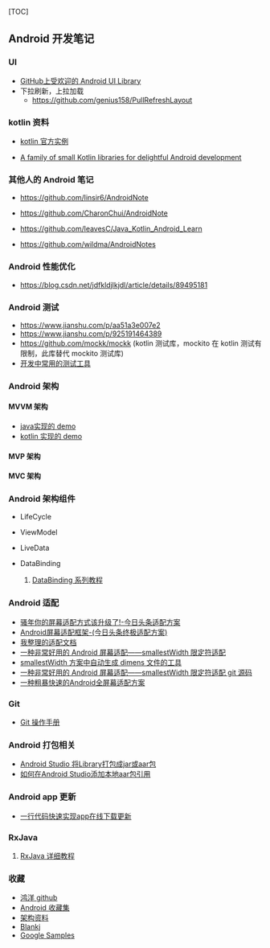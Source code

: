 [TOC]



## Android 开发笔记

### UI

- [GitHub上受欢迎的 Android UI Library](https://hndeveloper.github.io/2017/github-android-ui.html)
- 下拉刷新，上拉加载
  - https://github.com/genius158/PullRefreshLayout

### kotlin 资料

- [kotlin 官方实例](https://play.kotlinlang.org/byExample/overview)

- [A family of small Kotlin libraries for delightful Android development](https://github.com/LouisCAD/Splitties)

### 其他人的  Android  笔记

- https://github.com/linsir6/AndroidNote

- https://github.com/CharonChui/AndroidNote

- https://github.com/leavesC/Java_Kotlin_Android_Learn
- https://github.com/wildma/AndroidNotes

### Android 性能优化

- https://blog.csdn.net/jdfkldjlkjdl/article/details/89495181

### Android 测试

- https://www.jianshu.com/p/aa51a3e007e2
- https://www.jianshu.com/p/925191464389
- https://github.com/mockk/mockk (kotlin 测试库，mockito 在 kotlin 测试有限制，此库替代 mockito 测试库)
- [开发中常用的测试工具](https://github.com/hgncxzy/AndroidNote/blob/master/开发中常用的测试工具.md)

### Android 架构

#### MVVM 架构

- [java实现的 demo](https://github.com/mengjingbo/ViewModelAndLiveDataSample)
- [kotlin 实现的 demo](https://github.com/hgncxzy/ViewModelAndLiveDataSample    )

#### MVP 架构

#### MVC 架构

### Android 架构组件

- LifeCycle

- ViewModel

- LiveData

- DataBinding

  1. [ DataBinding 系列教程](https://www.jianshu.com/p/53925ccb900e)


### Android 适配

- [骚年你的屏幕适配方式该升级了!-今日头条适配方案]( https://www.jianshu.com/p/55e0fca23b4f?utm_campaign=maleskine&utm_content=note&utm_medium=seo_notes&utm_source=recommendation)
- [Android屏幕适配框架-(今日头条终极适配方案)]( https://www.jianshu.com/p/cd373f529bea?tdsourcetag=s_pctim_aiomsg)
- [我整理的适配文档](https://github.com/hgncxzy/AndroidNote/blob/master/Android%E9%80%82%E9%85%8D%E9%97%AE%E9%A2%98.md)
- [一种非常好用的 Android 屏幕适配——smallestWidth 限定符适配](https://www.jianshu.com/p/1302ad5a4b04)
- [smallestWidth 方案中自动生成 dimens 文件的工具](https://github.com/hgncxzy/dimens_sw)
- [一种非常好用的 Android 屏幕适配——smallestWidth 限定符适配 git 源码](https://github.com/hgncxzy/ScreenAdaptation)
- [一种粗暴快速的Android全屏幕适配方案](https://github.com/hgncxzy/Rudeness)

### Git
  - [Git 操作手册](https://github.com/hgncxzy/AndroidNote/blob/master/Git.md)

### Android 打包相关

- [Android Studio 将Library打包成jar或aar包](https://blog.csdn.net/chengxu_hou/article/details/80136548)
- [如何在Android Studio添加本地aar包引用](https://blog.csdn.net/github_27263697/article/details/79196273)

### Android app 更新
- [一行代码快速实现app在线下载更新](https://github.com/hgncxzy/UpdateAppUtils)

### RxJava 

1. [RxJava 详细教程](https://blog.csdn.net/carson_ho/column/info/17714)

### 收藏

- [鸿洋 github](https://github.com/hongyangAndroid?tab=repositories)
- [Android 收藏集](https://www.jianshu.com/p/dad51f6c9c4d?utm_campaign=maleskine&utm_content=note&utm_medium=seo_notes&utm_source=recommendation)
- [架构资料](https://github.com/0voice/from_coder_to_expert)
- [Blankj](https://github.com/Blankj)
- [Google Samples](https://github.com/googlesamples)

